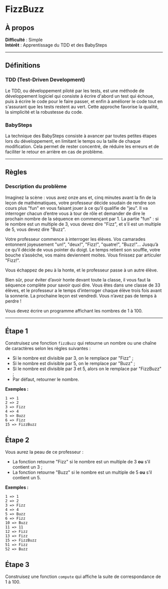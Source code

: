 
# FizzBuzz

## À propos
**Difficulté** : Simple  
**Intérêt** : Apprentissage du TDD et des BabySteps

---

## Définitions

### TDD (Test-Driven Development)
Le TDD, ou développement piloté par les tests, est une méthode de développement logiciel qui consiste à écrire d'abord un test qui échoue, puis à écrire le code pour le faire passer, et enfin à améliorer le code tout en s'assurant que les tests restent au vert. Cette approche favorise la qualité, la simplicité et la robustesse du code.

### BabySteps
La technique des BabySteps consiste à avancer par toutes petites étapes lors du développement, en limitant le temps ou la taille de chaque modification. Cela permet de rester concentré, de réduire les erreurs et de faciliter le retour en arrière en cas de problème.

---


## Règles

### Description du problème
Imaginez la scène : vous avez onze ans et, cinq minutes avant la fin de la leçon de mathématiques, votre professeur décide soudain de rendre son cours plus "fun" en vous faisant jouer à ce qu’il qualifie de "jeu". Il va interroger chacun d’entre vous à tour de rôle et demander de dire le prochain nombre de la séquence en commençant par 1. La partie "fun" : si le nombre est un multiple de 3, vous devez dire "Fizz", et s’il est un multiple de 5, vous devez dire "Buzz".

Votre professeur commence à interroger les élèves. Vos camarades entonnent joyeusement "un!", "deux!", "Fizz!", "quatre!", "Buzz!"… Jusqu’à ce qu’il décide de vous pointer du doigt. Le temps retient son souffle, votre bouche s’assèche, vos mains deviennent moites. Vous finissez par articuler "Fizz!".

Vous échappez de peu à la honte, et le professeur passe à un autre élève.

Bien sûr, pour éviter d’avoir honte devant toute la classe, il vous faut la séquence complète pour savoir quoi dire. Vous êtes dans une classe de 33 élèves, et le professeur a le temps d’interroger chaque élève trois fois avant la sonnerie. La prochaine leçon est vendredi. Vous n’avez pas de temps à perdre !

Vous devez écrire un programme affichant les nombres de 1 à 100.


---

## Étape 1
Construisez une fonction `fizzBuzz` qui retourne un nombre ou une chaîne de caractères selon les règles suivantes :

- Si le nombre est divisible par 3, on le remplace par "Fizz" ;
- Si le nombre est divisible par 5, on le remplace par "Buzz" ;
- Si le nombre est divisible par 3 et 5, alors on le remplace par "FizzBuzz" ;
- Par défaut, retourner le nombre.

**Exemples :**

	1 => 1
	2 => 2
	3 => Fizz
	4 => 4
	5 => Buzz
	6 => Fizz
	15 => FizzBuzz

## Étape 2
Vous aurez la peau de ce professeur :

- La fonction retourne "Fizz" si le nombre est un multiple de 3 **ou** s’il contient un 3 ;
- La fonction retourne "Buzz" si le nombre est un multiple de 5 **ou** s’il contient un 5.

**Exemples :**

	1 => 1
	2 => 2
	3 => Fizz
	4 => 4
	5 => Buzz
	6 => Fizz
	10 => Buzz
	11 => 11
	12 => Fizz
	13 => Fizz
	15 => FizzBuzz
	51 => Fizz
	52 => Buzz

## Étape 3
Construisez une fonction `compute` qui affiche la suite de correspondance de 1 à 100.